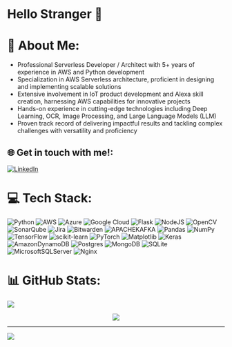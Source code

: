 # Hello Stranger 👋

# 💫 About Me:
 * Professional Serverless Developer / Architect with 5+ years of experience in AWS and Python development
 * Specialization in AWS Serverless architecture, proficient in designing and implementing scalable solutions
 * Extensive involvement in IoT product development and Alexa skill creation, harnessing AWS capabilities for innovative projects
 * Hands-on experience in cutting-edge technologies including Deep Learning, OCR, Image Processing, and Large Language Models (LLM)
 * Proven track record of delivering impactful results and tackling complex challenges with versatility and proficiency


## 🌐 Get in touch with me!:
[![LinkedIn](https://img.shields.io/badge/LinkedIn-%230077B5.svg?logo=linkedin&logoColor=white)](https://linkedin.com/in/dhiren-boricha/) 

# 💻 Tech Stack:
![Python](https://img.shields.io/badge/python-3670A0?style=flat&logo=python&logoColor=ffdd54) ![AWS](https://img.shields.io/badge/AWS-%23FF9900.svg?style=flat&logo=amazon-aws&logoColor=white) ![Azure](https://img.shields.io/badge/azure-%230072C6.svg?style=flat&logo=microsoftazure&logoColor=white) ![Google Cloud](https://img.shields.io/badge/GoogleCloud-%234285F4.svg?style=flat&logo=google-cloud&logoColor=white) ![Flask](https://img.shields.io/badge/flask-%23000.svg?style=flat&logo=flask&logoColor=white) ![NodeJS](https://img.shields.io/badge/node.js-6DA55F?style=flat&logo=node.js&logoColor=white) ![OpenCV](https://img.shields.io/badge/opencv-%23white.svg?style=flat&logo=opencv&logoColor=white) ![SonarQube](https://img.shields.io/badge/SonarQube-black?style=flat&logo=sonarqube&logoColor=4E9BCD) ![Jira](https://img.shields.io/badge/jira-%230A0FFF.svg?style=flat&logo=jira&logoColor=white) ![Bitwarden](https://img.shields.io/badge/bitwarden-%23175DDC.svg?style=flat&logo=bitwarden&logoColor=white) ![APACHEKAFKA](https://img.shields.io/badge/apachekafka-231F20.svg?style=flat&logo=apachekafka&logoColor=white&color=%23231F20) ![Pandas](https://img.shields.io/badge/pandas-%23150458.svg?style=flat&logo=pandas&logoColor=white) ![NumPy](https://img.shields.io/badge/numpy-%23013243.svg?style=flat&logo=numpy&logoColor=white) ![TensorFlow](https://img.shields.io/badge/TensorFlow-%23FF6F00.svg?style=flat&logo=TensorFlow&logoColor=white) ![scikit-learn](https://img.shields.io/badge/scikit--learn-%23F7931E.svg?style=flat&logo=scikit-learn&logoColor=white) ![PyTorch](https://img.shields.io/badge/PyTorch-%23EE4C2C.svg?style=flat&logo=PyTorch&logoColor=white) ![Matplotlib](https://img.shields.io/badge/Matplotlib-%23ffffff.svg?style=flat&logo=Matplotlib&logoColor=black) ![Keras](https://img.shields.io/badge/Keras-%23D00000.svg?style=flat&logo=Keras&logoColor=white) ![AmazonDynamoDB](https://img.shields.io/badge/Amazon%20DynamoDB-4053D6?style=flat&logo=Amazon%20DynamoDB&logoColor=white) ![Postgres](https://img.shields.io/badge/postgres-%23316192.svg?style=flat&logo=postgresql&logoColor=white) ![MongoDB](https://img.shields.io/badge/MongoDB-%234ea94b.svg?style=flat&logo=mongodb&logoColor=white) ![SQLite](https://img.shields.io/badge/sqlite-%2307405e.svg?style=flat&logo=sqlite&logoColor=white) ![MicrosoftSQLServer](https://img.shields.io/badge/Microsoft%20SQL%20Server-CC2927?style=flat&logo=microsoft%20sql%20server&logoColor=white) ![Nginx](https://img.shields.io/badge/nginx-%23009639.svg?style=flat&logo=nginx&logoColor=white)
# 📊 GitHub Stats:

![](https://github-readme-stats.vercel.app/api/top-langs/?username=dhiren2699&theme=dark&hide_border=false&include_all_commits=false&count_private=false&layout=compact)
<br/>

<div id="streak" align="center">
  <picture>
    <source media="(prefers-color-scheme: dark)" srcset="https://streak-stats.demolab.com?user=dhiren2699&theme=dark" />
    <img src="https://streak-stats.demolab.com?user=cjfritz9&theme=default"/>
  </picture>
</div>

---
[![](https://visitcount.itsvg.in/api?id=dhiren2699'&icon=2&color=0)](https://visitcount.itsvg.in)

